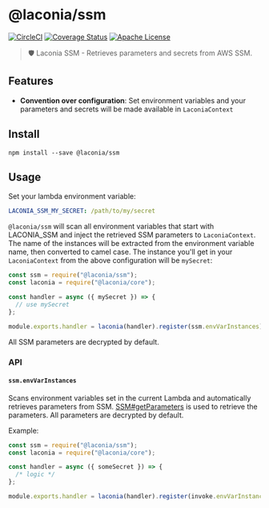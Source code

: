 # @laconia/ssm

[![CircleCI](https://img.shields.io/circleci/project/github/ceilfors/laconia/master.svg)](https://circleci.com/gh/ceilfors/laconia)
[![Coverage Status](https://coveralls.io/repos/github/ceilfors/laconia/badge.svg?branch=master)](https://coveralls.io/github/ceilfors/laconia?branch=master)
[![Apache License](https://img.shields.io/badge/license-Apache-blue.svg)](LICENSE)

> 🛡️ Laconia SSM - Retrieves parameters and secrets from AWS SSM.

## Features

* **Convention over configuration**: Set environment variables and your parameters and secrets will be made available in `LaconiaContext`

## Install

```
npm install --save @laconia/ssm
```

## Usage

Set your lambda environment variable:

```yml
LACONIA_SSM_MY_SECRET: /path/to/my/secret
```

`@laconia/ssm` will scan all environment variables that start with LACONIA_SSM and
inject the retrieved SSM parameters to `LaconiaContext`. The name of the instances
will be extracted from the environment variable name, then
converted to camel case. The instance you'll get in your `LaconiaContext` from the above configuration will be
`mySecret`:

```js
const ssm = require("@laconia/ssm");
const laconia = require("@laconia/core");

const handler = async ({ mySecret }) => {
  // use mySecret
};

module.exports.handler = laconia(handler).register(ssm.envVarInstances);
```

All SSM parameters are decrypted by default.

### API

#### `ssm.envVarInstances`

Scans environment variables set in the current Lambda and automatically
retrieves parameters from SSM. [SSM#getParameters](https://docs.aws.amazon.com/AWSJavaScriptSDK/latest/AWS/SSM.html#getParameters-property)
is used to retrieve the parameters. All parameters are decrypted by default.

Example:

```js
const ssm = require("@laconia/ssm");
const laconia = require("@laconia/core");

const handler = async ({ someSecret }) => {
  /* logic */
};

module.exports.handler = laconia(handler).register(invoke.envVarInstances);
```
